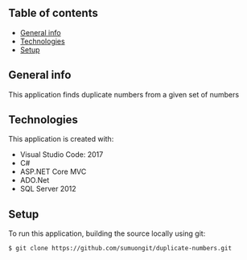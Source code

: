 ## Table of contents
* [General info](#general-info)
* [Technologies](#technologies)
* [Setup](#setup)

## General info
This application finds duplicate numbers from a given set of numbers
	
## Technologies
This application is created with:
* Visual Studio Code: 2017
* C# 
* ASP.NET Core MVC
* ADO.Net
* SQL Server 2012
	
## Setup
To run this application, building the source locally using git:

```
$ git clone https://github.com/sumuongit/duplicate-numbers.git

```
